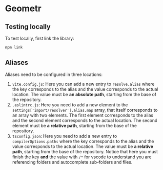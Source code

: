 # Geometr

## Testing locally

To test locally, first link the library:

```sh
npm link
```

## Aliases

Aliases need to be configured in three locations:

1. `vite.config.js`: Here you can add a new entry to `resolve.alias` where the key corresponds to the alias and the value corresponds to the actual location. The value must be **an absolute path**, starting from the base of the repository.
2. `.eslintrc.js`: Here you need to add a new element to the `settings['import/resolver'].alias.map` array, that itself corresponds to an array with two elements. The first element corresponds to the alias and the second element corresponds to the actual location. The second element must be **a relative path**, starting from the base of the repository.
3. `tsconfig.json`: Here you need to add a new entry to `compilerOptions.paths` where the key corresponds to the alias and the value corresponds to the actual location. The value must be **a relative path**, starting from the base of the repository. Notice that here you must finish the key **and** the value with `/*` for vscode to understand you are referencing folders and autocomplete sub-folders and files.
